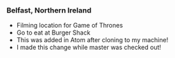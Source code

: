 ### Belfast, Northern Ireland

 - Filming location for Game of Thrones
 - Go to eat at Burger Shack
 - This was added in Atom after cloning to my machine!
 - I made this change while master was checked out!

